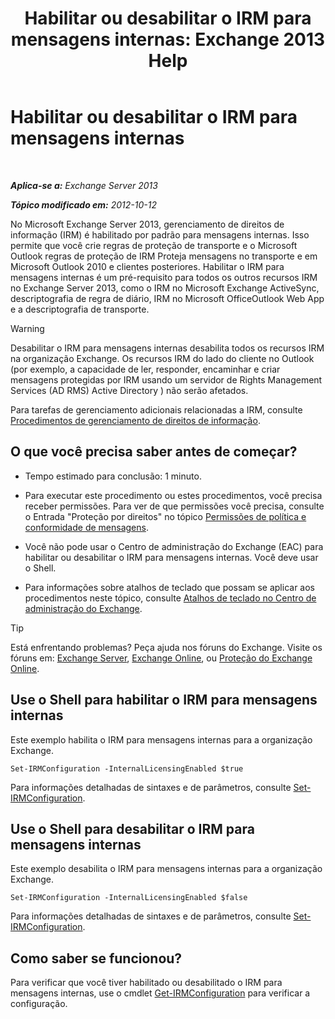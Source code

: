 ﻿---
title: 'Habilitar ou desabilitar o IRM para mensagens internas: Exchange 2013 Help'
TOCTitle: Habilitar ou desabilitar o IRM para mensagens internas
ms:assetid: a6a17f57-5304-41f1-954d-7301857d54a1
ms:mtpsurl: https://technet.microsoft.com/pt-br/library/Bb124077(v=EXCHG.150)
ms:contentKeyID: 50486329
ms.date: 05/22/2018
mtps_version: v=EXCHG.150
ms.translationtype: MT
---

# Habilitar ou desabilitar o IRM para mensagens internas

 

_**Aplica-se a:** Exchange Server 2013_

_**Tópico modificado em:** 2012-10-12_

No Microsoft Exchange Server 2013, gerenciamento de direitos de informação (IRM) é habilitado por padrão para mensagens internas. Isso permite que você crie regras de proteção de transporte e o Microsoft Outlook regras de proteção de IRM Proteja mensagens no transporte e em Microsoft Outlook 2010 e clientes posteriores. Habilitar o IRM para mensagens internas é um pré-requisito para todos os outros recursos IRM no Exchange Server 2013, como o IRM no Microsoft Exchange ActiveSync, descriptografia de regra de diário, IRM no Microsoft OfficeOutlook Web App e a descriptografia de transporte.


> [!WARNING]
> Desabilitar o IRM para mensagens internas desabilita todos os recursos IRM na organização Exchange. Os recursos IRM do lado do cliente no Outlook (por exemplo, a capacidade de ler, responder, encaminhar e criar mensagens protegidas por IRM usando um servidor de Rights Management Services (AD RMS) Active Directory ) não serão afetados.



Para tarefas de gerenciamento adicionais relacionadas a IRM, consulte [Procedimentos de gerenciamento de direitos de informação](information-rights-management-procedures-exchange-2013-help.md).

## O que você precisa saber antes de começar?

  - Tempo estimado para conclusão: 1 minuto.

  - Para executar este procedimento ou estes procedimentos, você precisa receber permissões. Para ver de que permissões você precisa, consulte o Entrada "Proteção por direitos" no tópico [Permissões de política e conformidade de mensagens](messaging-policy-and-compliance-permissions-exchange-2013-help.md).

  - Você não pode usar o Centro de administração do Exchange (EAC) para habilitar ou desabilitar o IRM para mensagens internas. Você deve usar o Shell.

  - Para informações sobre atalhos de teclado que possam se aplicar aos procedimentos neste tópico, consulte [Atalhos de teclado no Centro de administração do Exchange](keyboard-shortcuts-in-the-exchange-admin-center-exchange-online-protection-help.md).


> [!TIP]
> Está enfrentando problemas? Peça ajuda nos fóruns do Exchange. Visite os fóruns em: <A href="https://go.microsoft.com/fwlink/p/?linkid=60612">Exchange Server</A>, <A href="https://go.microsoft.com/fwlink/p/?linkid=267542">Exchange Online</A>, ou <A href="https://go.microsoft.com/fwlink/p/?linkid=285351">Proteção do Exchange Online</A>.



## Use o Shell para habilitar o IRM para mensagens internas

Este exemplo habilita o IRM para mensagens internas para a organização Exchange.

    Set-IRMConfiguration -InternalLicensingEnabled $true

Para informações detalhadas de sintaxes e de parâmetros, consulte [Set-IRMConfiguration](https://technet.microsoft.com/pt-br/library/dd979792\(v=exchg.150\)).

## Use o Shell para desabilitar o IRM para mensagens internas

Este exemplo desabilita o IRM para mensagens internas para a organização Exchange.

    Set-IRMConfiguration -InternalLicensingEnabled $false

Para informações detalhadas de sintaxes e de parâmetros, consulte [Set-IRMConfiguration](https://technet.microsoft.com/pt-br/library/dd979792\(v=exchg.150\)).

## Como saber se funcionou?

Para verificar que você tiver habilitado ou desabilitado o IRM para mensagens internas, use o cmdlet [Get-IRMConfiguration](https://technet.microsoft.com/pt-br/library/dd776120\(v=exchg.150\)) para verificar a configuração.

